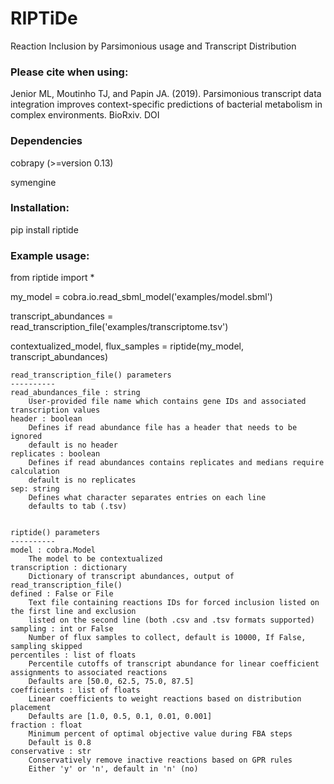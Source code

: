 RIPTiDe
=======
Reaction Inclusion by Parsimonious usage and Transcript Distribution


### Please cite when using:
Jenior ML, Moutinho TJ, and Papin JA. (2019). Parsimonious transcript data integration improves context-specific predictions of bacterial metabolism in complex environments. BioRxiv. DOI

### Dependencies
cobrapy (>=version 0.13)

symengine

### Installation:
pip install riptide

### Example usage:
from riptide import *

my_model = cobra.io.read_sbml_model('examples/model.sbml')

transcript_abundances = read_transcription_file('examples/transcriptome.tsv')

contextualized_model, flux_samples = riptide(my_model, transcript_abundances)


    read_transcription_file() parameters
    ----------
    read_abundances_file : string
        User-provided file name which contains gene IDs and associated transcription values
    header : boolean
        Defines if read abundance file has a header that needs to be ignored
        default is no header
    replicates : boolean
        Defines if read abundances contains replicates and medians require calculation
        default is no replicates
    sep: string
        Defines what character separates entries on each line
        defaults to tab (.tsv)


    riptide() parameters
    ----------
    model : cobra.Model
        The model to be contextualized
    transcription : dictionary
        Dictionary of transcript abundances, output of read_transcription_file()
    defined : False or File
        Text file containing reactions IDs for forced inclusion listed on the first line and exclusion 
        listed on the second line (both .csv and .tsv formats supported)
    sampling : int or False
        Number of flux samples to collect, default is 10000, If False, sampling skipped
    percentiles : list of floats
        Percentile cutoffs of transcript abundance for linear coefficient assignments to associated reactions
        Defaults are [50.0, 62.5, 75.0, 87.5]
    coefficients : list of floats
        Linear coefficients to weight reactions based on distribution placement
        Defaults are [1.0, 0.5, 0.1, 0.01, 0.001]
    fraction : float
        Minimum percent of optimal objective value during FBA steps
        Default is 0.8
    conservative : str
    	Conservatively remove inactive reactions based on GPR rules
    	Either 'y' or 'n', default in 'n' (no)

